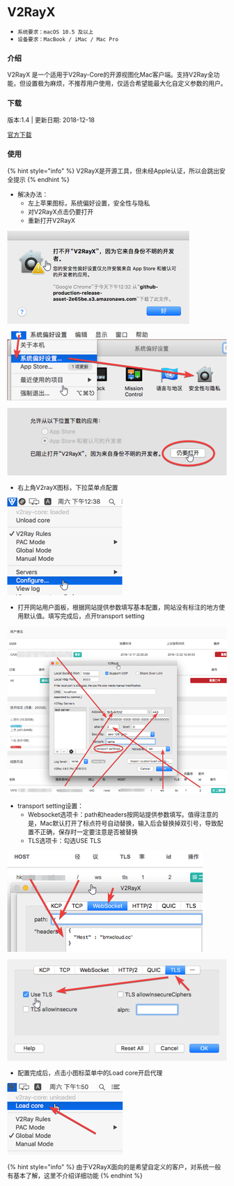 # V2RayX

* `系统要求：macOS 10.5 及以上`
* `设备要求：MacBook / iMac / Mac Pro`

### 介绍

V2RayX 是一个适用于V2Ray-Core的开源视图化Mac客户端。支持V2Ray全功能，但设置极为麻烦，不推荐用户使用，仅适合希望能最大化自定义参数的用户。

### 下载

版本:1.4 \| 更新日期: 2018-12-18

[官方下载](https://github.com/Cenmrev/V2RayX/releases/download/v1.4.0/V2RayX.app.zip)

### 使用

{% hint style="info" %}
V2RayX是开源工具，但未经Apple认证，所以会跳出安全提示
{% endhint %}

* 解决办法：
  * 左上苹果图标，系统偏好设置，安全性与隐私
  * 对V2RayX点击仍要打开
  * 重新打开V2RayX

![](../../.gitbook/assets/image%20%2857%29.png)

![](../../.gitbook/assets/image%20%2823%29.png)

![](../../.gitbook/assets/image%20%2883%29.png)

* 右上角V2rayX图标，下拉菜单点配置

![](../../.gitbook/assets/image%20%2858%29.png)

* 打开网站用户面板，根据网站提供参数填写基本配置，网站没有标注的地方使用默认值。填写完成后，点开transport setting

![](../../.gitbook/assets/image%20%2831%29.png)

* transport setting设置：
  * Websocket选项卡：path和headers按网站提供参数填写。值得注意的是，Mac默认打开了标点符号自动替换，输入后会替换掉双引号，导致配置不正确，保存时一定要注意是否被替换
  * TLS选项卡：勾选USE TLS

![](../../.gitbook/assets/image%20%286%29.png)

![](../../.gitbook/assets/image%20%2836%29.png)

* 配置完成后，点击小图标菜单中的Load core开启代理

![](../../.gitbook/assets/image%20%2877%29.png)

{% hint style="info" %}
由于V2RayX面向的是希望自定义的客户，对系统一般有基本了解，这里不介绍详细功能
{% endhint %}

